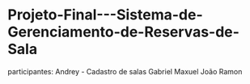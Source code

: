 # Projeto-Final---Sistema-de-Gerenciamento-de-Reservas-de-Sala
participantes:
Andrey - Cadastro de salas
Gabriel Maxuel
João 
Ramon
